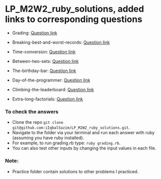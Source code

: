 # LP_M2W2_ruby_solutions, added links to corresponding questions

- Grading:
[Question link](https://www.hackerrank.com/challenges/grading/problem?isFullScreen=true)

- Breaking-best-and-worst-records:
[Question link](https://www.hackerrank.com/challenges/breaking-best-and-worst-records/problem?isFullScreen=true)

- Time-conversion:
[Question link](https://www.hackerrank.com/challenges/time-conversion/problem?isFullScreen=true)

- Between-two-sets:
[Question link](https://www.hackerrank.com/challenges/between-two-sets/problem?isFullScreen=true)

- The-birthday-bar:
[Question link](https://www.hackerrank.com/challenges/the-birthday-bar/problem?isFullScreen=true)

- Day-of-the-programmer:
[Question link](https://www.hackerrank.com/challenges/day-of-the-programmer/problem?isFullScreen=true)

- Climbing-the-leaderboard:
[Question link](https://www.hackerrank.com/challenges/climbing-the-leaderboard/problem?isFullScreen=true)

- Extra-long-factorials:
[Question link](https://www.hackerrank.com/challenges/extra-long-factorials/problem?isFullScreen=true)

### To check the answers
- Clone the repo `git clone git@github.com:iIqbalSazim/LP_M2W2_ruby_solutions.git`.
- Navigate to the folder via your terminal and run each answer with ruby (assuming you have ruby installed).
- For example, to run grading.rb type: `ruby grading.rb`.
- You can also test other inputs by changing the input values in each file.

### Note:
- Practice folder contain solutions to other problems I practiced.

